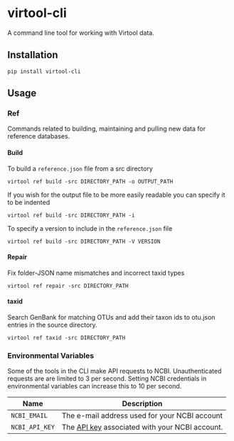 # virtool-cli

A command line tool for working with Virtool data.

## Installation

```shell script
pip install virtool-cli
```

## Usage

### Ref
Commands related to building, maintaining and pulling new data for reference databases.

#### Build
To build a `reference.json` file from a src directory

```shell script
virtool ref build -src DIRECTORY_PATH -o OUTPUT_PATH
```

If you wish for the output file to be more easily readable you can specify it to be indented

```shell script
virtool ref build -src DIRECTORY_PATH -i
```

To specify a version to include in the `reference.json` file

```shell script
virtool ref build -src DIRECTORY_PATH -V VERSION
```

#### Repair
Fix folder-JSON name mismatches and incorrect taxid types

```shell script
virtool ref repair -src DIRECTORY_PATH
```

#### taxid
Search GenBank for matching OTUs and add their taxon ids to otu.json entries in the source directory.

```shell script
virtool ref taxid -src DIRECTORY_PATH
```

### Environmental Variables
Some of the tools in the CLI make API requests to NCBI. Unauthenticated requests are are limited to 3 per second. Setting NCBI credentials in environmental variables can increase this to 10 per second.

| Name | Description |
|----|---------|
| `NCBI_EMAIL` | The e-mail address used for your NCBI account |
| `NCBI_API_KEY` | The [API key](https://www.ncbi.nlm.nih.gov/account/settings/) associated with your NCBI account. |

